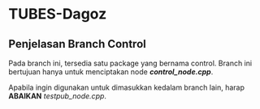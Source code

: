 # TUBES-Dagoz

## Penjelasan Branch Control

Pada branch ini, tersedia satu package yang bernama control. Branch ini bertujuan hanya untuk menciptakan node ***control_node.cpp***. 

Apabila ingin digunakan untuk dimasukkan kedalam branch lain, harap **ABAIKAN** *testpub_node.cpp*. 